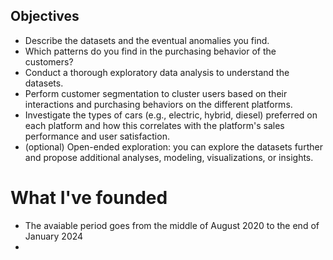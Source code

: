 ## Objectives

* Describe the datasets and the eventual anomalies you find.
* Which patterns do you find in the purchasing behavior of the customers?
* Conduct a thorough exploratory data analysis to understand the datasets.
* Perform customer segmentation to cluster users based on their interactions and purchasing behaviors on the different platforms.
* Investigate the types of cars (e.g., electric, hybrid, diesel) preferred on each platform and how this correlates with the platform's sales performance and user satisfaction.
* (optional) Open-ended exploration: you can explore the datasets further and propose additional analyses, modeling, visualizations, or insights.

# What I've founded

- The avaiable period goes from the middle of August 2020 to the end of January 2024
-
